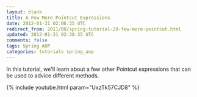 ```yaml
---           
layout: blank
title: A Few More Pointcut Expressions
date: 2012-01-31 02:06:35 UTC
redirect_from: 2011/08/spring-tutorial-29-few-more-pointcut.html
updated: 2012-01-31 02:38:35 UTC
comments: false
tags: Spring AOP
categories: tutorials spring_aop
---
```


In this tutorial, we'll learn about a few other Pointcut expressions that can be used to advice different methods.

{% include youtube.html param="UxzTk57CJD8" %}